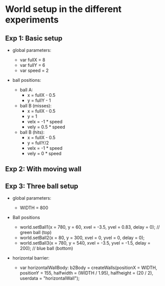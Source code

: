 # World setup in the different experiments 

## Exp 1: Basic setup 

- global parameters: 
	+ var fullX = 8
	+ var fullY = 6
	+ var speed = 2

- ball positions: 
	+ ball A: 
		* x = fullX - 0.5 
		* y = fullY - 1
	+ ball B (misses): 
		* x = fullX - 0.5 
		* y = 1 
		* velx = -1 * speed
		* vely = 0.5 * speed
	+ ball B (hits): 
		* x = fullX - 0.5 
		* y = fullY/2
		* velx = -1 * speed
		* vely = 0 * speed

## Exp 2: With moving wall 

## Exp 3: Three ball setup 

- global parameters: 
	+ WIDTH = 800

- Ball positions
	+ world.setBall1(x = 780, y = 60, xvel = -3.5, yvel = 0.83, delay = 0); // green ball (top)
	+ world.setBall2(x = 80, y = 300, xvel = 0, yvel = 0, delay = 0);
	+ world.setBall3(x = 780, y = 540, xvel = -3.5, yvel = -1.5, delay = 200); // blue ball (bottom)

- horizontal barrier: 
	+ var horizontalWallBody: b2Body = createWalls(positionX = WIDTH, positionY = 155, halfwidth = (WIDTH / 1.95), halfheight = (20 / 2), userdata = "horizontalWall");
